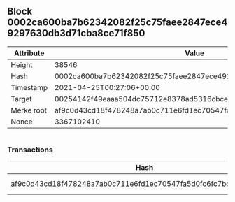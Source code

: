 ## Block 0002ca600ba7b62342082f25c75faee2847ece49297630db3d71cba8ce71f850

Attribute | Value
--- | ---
Height | 38546
Hash | 0002ca600ba7b62342082f25c75faee2847ece49297630db3d71cba8ce71f850
Timestamp | 2021-04-25T00:27:06+00:00
Target | 00254142f49eaaa504dc75712e8378ad5316cbcead634704b3734b6271167cc4
Merke root | af9c0d43cd18f478248a7ab0c711e6fd1ec70547fa5d0fc6fc7bc4be11ae097d
Nonce | 3367102410

```

```

### Transactions

Hash | Amount
--- | ---
[af9c0d43cd18f478248a7ab0c711e6fd1ec70547fa5d0fc6fc7bc4be11ae097d](af9c0d43cd18f478248a7ab0c711e6fd1ec70547fa5d0fc6fc7bc4be11ae097d.md) | 10.00000000 SKEPTI 
